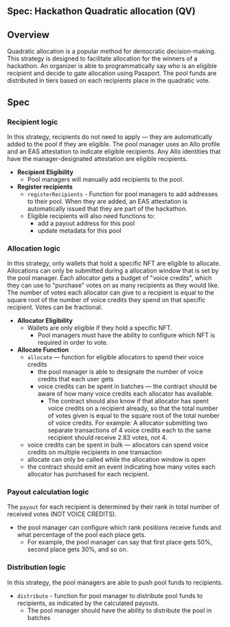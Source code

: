 Spec: Hackathon Quadratic allocation (QV)
---------------------------------

## Overview 
Quadratic allocation is a popular method for democratic decision-making. This strategy is designed to facilitate allocation for the winners of a hackathon. An organizer is able to programmatically say who is an eligible recipient and decide to gate allocation using Passport. The pool funds are distributed in tiers based on each recipients place in the quadratic vote. 

## Spec
### Recipient logic
In this strategy, recipients do not need to apply — they are automatically added to the pool if they are eligible. The pool manager uses an Allo profile and an EAS attestation to indicate eligible recipients. Any Allo identities that have the manager-designated attestation are eligible recipients. 
- **Recipient Eligibility**
    - Pool managers will manually add recipients to the pool. 
- **Register recipients**
    - `registerRecipients` - Function for pool managers to add addresses to their pool. When they are added, an EAS attestation is automatically issued that they are part of the hackathon. 
    - Eligible recipients will also need functions to: 
        - add a payout address for this pool
        - update metadata for this pool

### Allocation logic
In this strategy, only wallets that hold a specific NFT are eligible to allocate. Allocations can only be submitted during a allocation window that is set by the pool manager. Each allocator gets a budget of "voice credits", which they can use to "purchase" votes on as many recipients as they would like. The number of votes each allocator can give to a recipient is equal to the square root of the number of voice credits they spend on that specific recipient. Votes can be fractional. 
- **Allocator Eligibility**
    - Wallets are only eligible if they hold a specific NFT.
        - Pool managers must have the ability to configure which NFT is required in order to vote. 
- **Allocate Function**
    - `allocate` — function for eligible allocators to spend their voice credits
        - the pool manager is able to designate the number of voice credits that each user gets 
        - voice credits can be spent in batches — the contract should be aware of how many voice credits each allocator has available. 
            - The contract should also know if that allocator has spent voice credits on a recipient already, so that the total number of votes given is equal to the square root of the total number of voice credits. For example: A allocator submitting two separate transactions of 4 voice credits each to the same recipient should receive 2.83 votes, not 4.
    - voice credits can be spent in bulk — allocators can spend voice credits on multiple recipients in one transaction
    - allocate can only be called while the allocation window is open
    - the contract should emit an event indicating how many votes each allocator has purchased for each recipient. 

### Payout calculation logic
The `payout` for each recipient is determined by their rank in total number of received votes (NOT VOICE CREDITS). 
- the pool manager can configure which rank positions receive funds and what percentage of the pool each place gets.
    - For example, the pool manager can say that first place gets 50%, second place gets 30%, and so on.

### Distribution logic
In this strategy, the pool managers are able to push pool funds to recipients.

- `distribute` - function for pool manager to distribute pool funds to recipients, as indicated by the calculated payouts. 
    - The pool manager should have the ability to distribute the pool in batches
